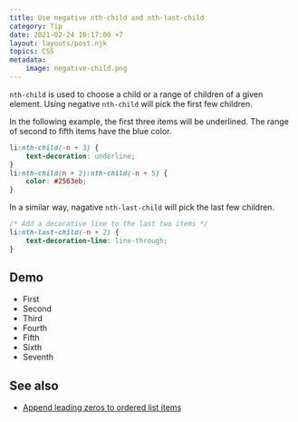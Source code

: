 ```yaml
---
title: Use negative nth-child and nth-last-child
category: Tip
date: 2021-02-24 10:17:00 +7
layout: layouts/post.njk
topics: CSS
metadata:
    image: negative-child.png
---
```


`nth-child` is used to choose a child or a range of children of a given element.
Using negative `nth-child` will pick the first few children.

In the following example, the first three items will be underlined. The range of second to fifth items have the blue color.

```css
li:nth-child(-n + 3) {
    text-decoration: underline;
}
li:nth-child(n + 2):nth-child(-n + 5) {
    color: #2563eb;
}
```

In a similar way, nagative `nth-last-child` will pick the last few children.

```css
/* Add a decorative line to the last two items */
li:nth-last-child(-n + 2) {
    text-decoration-line: line-through;
}
```

## Demo

<ul class="negative-child">
    <li class="demo__item">First</li>
    <li class="demo__item">Second</li>
    <li class="demo__item">Third</li>
    <li class="demo__item">Fourth</li>
    <li class="demo__item">Fifth</li>
    <li class="demo__item">Sixth</li>
    <li class="demo__item">Seventh</li>
</ul>

## See also

-   [Append leading zeros to ordered list items](/append-leading-zeros-to-ordered-list-items)

